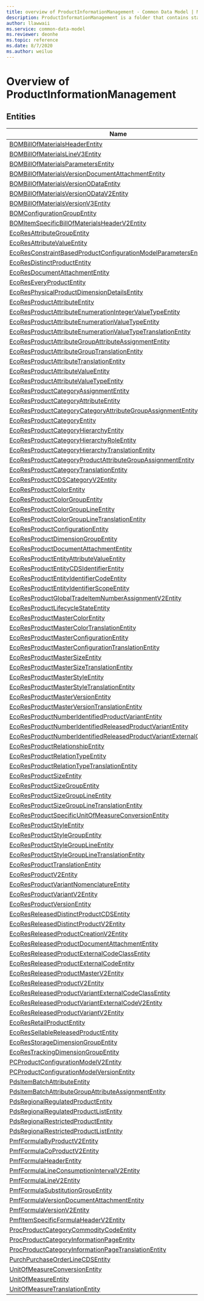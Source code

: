 ```yaml
---
title: overview of ProductInformationManagement - Common Data Model | Microsoft Docs
description: ProductInformationManagement is a folder that contains standard entities related to the Common Data Model.
author: llawwaii
ms.service: common-data-model
ms.reviewer: deonhe
ms.topic: reference
ms.date: 8/7/2020
ms.author: weiluo
---
```


# Overview of ProductInformationManagement


## Entities

|Name|Description|
|---|---|
|[BOMBillOfMaterialsHeaderEntity](BOMBillOfMaterialsHeaderEntity.md)||
|[BOMBillOfMaterialsLineV3Entity](BOMBillOfMaterialsLineV3Entity.md)||
|[BOMBillOfMaterialsParametersEntity](BOMBillOfMaterialsParametersEntity.md)||
|[BOMBillOfMaterialsVersionDocumentAttachmentEntity](BOMBillOfMaterialsVersionDocumentAttachmentEntity.md)||
|[BOMBillOfMaterialsVersionODataEntity](BOMBillOfMaterialsVersionODataEntity.md)||
|[BOMBillOfMaterialsVersionODataV2Entity](BOMBillOfMaterialsVersionODataV2Entity.md)||
|[BOMBillOfMaterialsVersionV3Entity](BOMBillOfMaterialsVersionV3Entity.md)||
|[BOMConfigurationGroupEntity](BOMConfigurationGroupEntity.md)||
|[BOMItemSpecificBillOfMaterialsHeaderV2Entity](BOMItemSpecificBillOfMaterialsHeaderV2Entity.md)||
|[EcoResAttributeGroupEntity](EcoResAttributeGroupEntity.md)||
|[EcoResAttributeValueEntity](EcoResAttributeValueEntity.md)||
|[EcoResConstraintBasedProductConfigurationModelParametersEntity](EcoResConstraintBasedProductConfigurationModelParametersEntity.md)||
|[EcoResDistinctProductEntity](EcoResDistinctProductEntity.md)||
|[EcoResDocumentAttachmentEntity](EcoResDocumentAttachmentEntity.md)||
|[EcoResEveryProductEntity](EcoResEveryProductEntity.md)||
|[EcoResPhysicalProductDimensionDetailsEntity](EcoResPhysicalProductDimensionDetailsEntity.md)||
|[EcoResProductAttributeEntity](EcoResProductAttributeEntity.md)||
|[EcoResProductAttributeEnumerationIntegerValueTypeEntity](EcoResProductAttributeEnumerationIntegerValueTypeEntity.md)||
|[EcoResProductAttributeEnumerationValueTypeEntity](EcoResProductAttributeEnumerationValueTypeEntity.md)||
|[EcoResProductAttributeEnumerationValueTypeTranslationEntity](EcoResProductAttributeEnumerationValueTypeTranslationEntity.md)||
|[EcoResProductAttributeGroupAttributeAssignmentEntity](EcoResProductAttributeGroupAttributeAssignmentEntity.md)||
|[EcoResProductAttributeGroupTranslationEntity](EcoResProductAttributeGroupTranslationEntity.md)||
|[EcoResProductAttributeTranslationEntity](EcoResProductAttributeTranslationEntity.md)||
|[EcoResProductAttributeValueEntity](EcoResProductAttributeValueEntity.md)||
|[EcoResProductAttributeValueTypeEntity](EcoResProductAttributeValueTypeEntity.md)||
|[EcoResProductCategoryAssignmentEntity](EcoResProductCategoryAssignmentEntity.md)||
|[EcoResProductCategoryAttributeEntity](EcoResProductCategoryAttributeEntity.md)||
|[EcoResProductCategoryCategoryAttributeGroupAssignmentEntity](EcoResProductCategoryCategoryAttributeGroupAssignmentEntity.md)||
|[EcoResProductCategoryEntity](EcoResProductCategoryEntity.md)||
|[EcoResProductCategoryHierarchyEntity](EcoResProductCategoryHierarchyEntity.md)||
|[EcoResProductCategoryHierarchyRoleEntity](EcoResProductCategoryHierarchyRoleEntity.md)||
|[EcoResProductCategoryHierarchyTranslationEntity](EcoResProductCategoryHierarchyTranslationEntity.md)||
|[EcoResProductCategoryProductAttributeGroupAssignmentEntity](EcoResProductCategoryProductAttributeGroupAssignmentEntity.md)||
|[EcoResProductCategoryTranslationEntity](EcoResProductCategoryTranslationEntity.md)||
|[EcoResProductCDSCategoryV2Entity](EcoResProductCDSCategoryV2Entity.md)||
|[EcoResProductColorEntity](EcoResProductColorEntity.md)||
|[EcoResProductColorGroupEntity](EcoResProductColorGroupEntity.md)||
|[EcoResProductColorGroupLineEntity](EcoResProductColorGroupLineEntity.md)||
|[EcoResProductColorGroupLineTranslationEntity](EcoResProductColorGroupLineTranslationEntity.md)||
|[EcoResProductConfigurationEntity](EcoResProductConfigurationEntity.md)||
|[EcoResProductDimensionGroupEntity](EcoResProductDimensionGroupEntity.md)||
|[EcoResProductDocumentAttachmentEntity](EcoResProductDocumentAttachmentEntity.md)||
|[EcoResProductEntityAttributeValueEntity](EcoResProductEntityAttributeValueEntity.md)||
|[EcoResProductEntityCDSIdentifierEntity](EcoResProductEntityCDSIdentifierEntity.md)||
|[EcoResProductEntityIdentifierCodeEntity](EcoResProductEntityIdentifierCodeEntity.md)||
|[EcoResProductEntityIdentifierScopeEntity](EcoResProductEntityIdentifierScopeEntity.md)||
|[EcoResProductGlobalTradeItemNumberAssignmentV2Entity](EcoResProductGlobalTradeItemNumberAssignmentV2Entity.md)||
|[EcoResProductLifecycleStateEntity](EcoResProductLifecycleStateEntity.md)||
|[EcoResProductMasterColorEntity](EcoResProductMasterColorEntity.md)||
|[EcoResProductMasterColorTranslationEntity](EcoResProductMasterColorTranslationEntity.md)||
|[EcoResProductMasterConfigurationEntity](EcoResProductMasterConfigurationEntity.md)||
|[EcoResProductMasterConfigurationTranslationEntity](EcoResProductMasterConfigurationTranslationEntity.md)||
|[EcoResProductMasterSizeEntity](EcoResProductMasterSizeEntity.md)||
|[EcoResProductMasterSizeTranslationEntity](EcoResProductMasterSizeTranslationEntity.md)||
|[EcoResProductMasterStyleEntity](EcoResProductMasterStyleEntity.md)||
|[EcoResProductMasterStyleTranslationEntity](EcoResProductMasterStyleTranslationEntity.md)||
|[EcoResProductMasterVersionEntity](EcoResProductMasterVersionEntity.md)||
|[EcoResProductMasterVersionTranslationEntity](EcoResProductMasterVersionTranslationEntity.md)||
|[EcoResProductNumberIdentifiedProductVariantEntity](EcoResProductNumberIdentifiedProductVariantEntity.md)||
|[EcoResProductNumberIdentifiedReleasedProductVariantEntity](EcoResProductNumberIdentifiedReleasedProductVariantEntity.md)||
|[EcoResProductNumberIdentifiedReleasedProductVariantExternalCodeEntity](EcoResProductNumberIdentifiedReleasedProductVariantExternalCodeEntity.md)||
|[EcoResProductRelationshipEntity](EcoResProductRelationshipEntity.md)||
|[EcoResProductRelationTypeEntity](EcoResProductRelationTypeEntity.md)||
|[EcoResProductRelationTypeTranslationEntity](EcoResProductRelationTypeTranslationEntity.md)||
|[EcoResProductSizeEntity](EcoResProductSizeEntity.md)||
|[EcoResProductSizeGroupEntity](EcoResProductSizeGroupEntity.md)||
|[EcoResProductSizeGroupLineEntity](EcoResProductSizeGroupLineEntity.md)||
|[EcoResProductSizeGroupLineTranslationEntity](EcoResProductSizeGroupLineTranslationEntity.md)||
|[EcoResProductSpecificUnitOfMeasureConversionEntity](EcoResProductSpecificUnitOfMeasureConversionEntity.md)||
|[EcoResProductStyleEntity](EcoResProductStyleEntity.md)||
|[EcoResProductStyleGroupEntity](EcoResProductStyleGroupEntity.md)||
|[EcoResProductStyleGroupLineEntity](EcoResProductStyleGroupLineEntity.md)||
|[EcoResProductStyleGroupLineTranslationEntity](EcoResProductStyleGroupLineTranslationEntity.md)||
|[EcoResProductTranslationEntity](EcoResProductTranslationEntity.md)||
|[EcoResProductV2Entity](EcoResProductV2Entity.md)||
|[EcoResProductVariantNomenclatureEntity](EcoResProductVariantNomenclatureEntity.md)||
|[EcoResProductVariantV2Entity](EcoResProductVariantV2Entity.md)||
|[EcoResProductVersionEntity](EcoResProductVersionEntity.md)||
|[EcoResReleasedDistinctProductCDSEntity](EcoResReleasedDistinctProductCDSEntity.md)||
|[EcoResReleasedDistinctProductV2Entity](EcoResReleasedDistinctProductV2Entity.md)||
|[EcoResReleasedProductCreationV2Entity](EcoResReleasedProductCreationV2Entity.md)||
|[EcoResReleasedProductDocumentAttachmentEntity](EcoResReleasedProductDocumentAttachmentEntity.md)||
|[EcoResReleasedProductExternalCodeClassEntity](EcoResReleasedProductExternalCodeClassEntity.md)||
|[EcoResReleasedProductExternalCodeEntity](EcoResReleasedProductExternalCodeEntity.md)||
|[EcoResReleasedProductMasterV2Entity](EcoResReleasedProductMasterV2Entity.md)||
|[EcoResReleasedProductV2Entity](EcoResReleasedProductV2Entity.md)||
|[EcoResReleasedProductVariantExternalCodeClassEntity](EcoResReleasedProductVariantExternalCodeClassEntity.md)||
|[EcoResReleasedProductVariantExternalCodeV2Entity](EcoResReleasedProductVariantExternalCodeV2Entity.md)||
|[EcoResReleasedProductVariantV2Entity](EcoResReleasedProductVariantV2Entity.md)||
|[EcoResRetailProductEntity](EcoResRetailProductEntity.md)||
|[EcoResSellableReleasedProductEntity](EcoResSellableReleasedProductEntity.md)||
|[EcoResStorageDimensionGroupEntity](EcoResStorageDimensionGroupEntity.md)||
|[EcoResTrackingDimensionGroupEntity](EcoResTrackingDimensionGroupEntity.md)||
|[PCProductConfigurationModelV2Entity](PCProductConfigurationModelV2Entity.md)||
|[PCProductConfigurationModelVersionEntity](PCProductConfigurationModelVersionEntity.md)||
|[PdsItemBatchAttributeEntity](PdsItemBatchAttributeEntity.md)||
|[PdsItemBatchAttributeGroupAttributeAssignmentEntity](PdsItemBatchAttributeGroupAttributeAssignmentEntity.md)||
|[PdsRegionalRegulatedProductEntity](PdsRegionalRegulatedProductEntity.md)||
|[PdsRegionalRegulatedProductListEntity](PdsRegionalRegulatedProductListEntity.md)||
|[PdsRegionalRestrictedProductEntity](PdsRegionalRestrictedProductEntity.md)||
|[PdsRegionalRestrictedProductListEntity](PdsRegionalRestrictedProductListEntity.md)||
|[PmfFormulaByProductV2Entity](PmfFormulaByProductV2Entity.md)||
|[PmfFormulaCoProductV2Entity](PmfFormulaCoProductV2Entity.md)||
|[PmfFormulaHeaderEntity](PmfFormulaHeaderEntity.md)||
|[PmfFormulaLineConsumptionIntervalV2Entity](PmfFormulaLineConsumptionIntervalV2Entity.md)||
|[PmfFormulaLineV2Entity](PmfFormulaLineV2Entity.md)||
|[PmfFormulaSubstitutionGroupEntity](PmfFormulaSubstitutionGroupEntity.md)||
|[PmfFormulaVersionDocumentAttachmentEntity](PmfFormulaVersionDocumentAttachmentEntity.md)||
|[PmfFormulaVersionV2Entity](PmfFormulaVersionV2Entity.md)||
|[PmfItemSpecificFormulaHeaderV2Entity](PmfItemSpecificFormulaHeaderV2Entity.md)||
|[ProcProductCategoryCommodityCodeEntity](ProcProductCategoryCommodityCodeEntity.md)||
|[ProcProductCategoryInformationPageEntity](ProcProductCategoryInformationPageEntity.md)||
|[ProcProductCategoryInformationPageTranslationEntity](ProcProductCategoryInformationPageTranslationEntity.md)||
|[PurchPurchaseOrderLineCDSEntity](PurchPurchaseOrderLineCDSEntity.md)||
|[UnitOfMeasureConversionEntity](UnitOfMeasureConversionEntity.md)||
|[UnitOfMeasureEntity](UnitOfMeasureEntity.md)||
|[UnitOfMeasureTranslationEntity](UnitOfMeasureTranslationEntity.md)||
